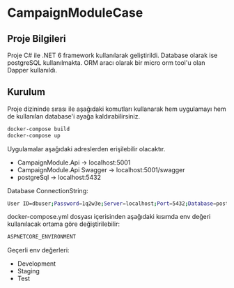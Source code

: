 # CampaignModuleCase

## Proje Bilgileri
Proje C# ile .NET 6 framework kullanılarak geliştirildi.
Database olarak ise postgreSQL kullanılmakta.
ORM aracı olarak bir micro orm tool'u olan Dapper kullanıldı. 

## Kurulum
Proje dizininde sırası ile aşağıdaki komutları kullanarak 
hem uygulamayı hem de kullanılan database'i ayağa kaldırabilirsiniz.

```sh
docker-compose build
docker-compose up
```

Uygulamalar aşağıdaki adreslerden erişilebilir olacaktır.
- CampaignModule.Api -> localhost:5001
- CampaignModule.Api Swagger -> localhost:5001/swagger
- postgreSql -> localhost:5432


Database ConnectionString:
```sh
User ID=dbuser;Password=1q2w3e;Server=localhost;Port=5432;Database=postgres;Pooling=true;
```

docker-compose.yml dosyası içerisinden aşağıdaki kısımda env değeri kullanılacak ortama göre değiştirilebilir:

```sh
ASPNETCORE_ENVIRONMENT
```
Geçerli env değerleri:
- Development
- Staging
- Test